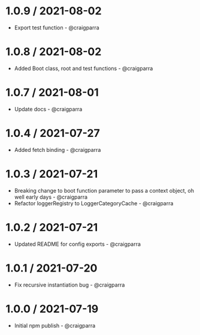1.0.9 / 2021-08-02
==================

* Export test function - @craigparra
  
1.0.8 / 2021-08-02
==================

* Added Boot class, root and test functions - @craigparra

1.0.7 / 2021-08-01
==================

* Update docs - @craigparra

1.0.4 / 2021-07-27
==================

* Added fetch binding - @craigparra

1.0.3 / 2021-07-21
==================

* Breaking change to boot function parameter to pass a context object, oh well early days - @craigparra
* Refactor loggerRegistry to LoggerCategoryCache - @craigparra
  
1.0.2 / 2021-07-21
==================

* Updated README for config exports  - @craigparra
  
1.0.1 / 2021-07-20
==================

* Fix recursive instantiation bug  - @craigparra
  
1.0.0 / 2021-07-19
==================

* Initial npm publish  - @craigparra
